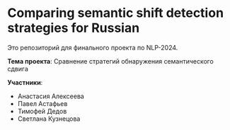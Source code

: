 # Comparing semantic shift detection strategies for Russian

Это репозиторий для финального проекта по NLP-2024.

**Тема проекта**: Сравнение стратегий обнаружения семантического сдвига

**Участники**:

- Анастасия Алексеева
- Павел Астафьев
- Тимофей Дедов
- Светлана Кузнецова
